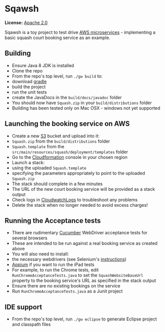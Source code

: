 Sqawsh
====

**License:** [Apache 2.0](http://www.apache.org/licenses/LICENSE-2.0)

Sqawsh is a toy project to test drive [AWS microservices](https://aws.amazon.com/blogs/compute/microservices-without-the-servers/) - implementing a basic squash court booking service as an example.

Building
--------
* Ensure Java 8 JDK is installed
* Clone the repo
* From the repo's top level, run `./gw build` to:
 * download [gradle](http://gradle.org/)
 * build the project
 * run the unit tests
 * create the JavaDocs in the `build/docs/javadoc` folder
* You should now have `Squash.zip` in your `build/distributions` folder
* Building has been tested only on Mac OSX - windows not yet supported

Launching the booking service on AWS
------------------------------------
* Create a new [S3](https://aws.amazon.com/s3/) bucket and upload into it:
 * `Squash.zip` from the `build/distributions` folder
 * `Squash.template` from the `src/main/resources/squash/deployment/templates` folder
* Go to the [Cloudformation](https://aws.amazon.com/cloudformation/) console in your chosen region
* Launch a stack:
 * using the uploaded `Squash.template`
 * specifying the parameters appropriately to point to the uploaded `Squash.zip`
* The stack should complete in a few minutes
* The URL of the new court booking service will be provided as a stack output
* Check logs in [CloudwatchLogs](https://aws.amazon.com/cloudwatch/) to troubleshoot any problems
* Delete the stack when no longer needed to avoid excess charges!

Running the Acceptance tests
----------------------------
* There are rudimentary [Cucumber](https://cucumber.io/) WebDriver acceptance tests for several browsers
* These are intended to be run against a real booking service as created above
* You will also need to install:
 * the necessary webdrivers (see Selenium's [instructions](http://www.seleniumhq.org/projects/webdriver/))
 * [Appium](http://appium.io/) if you want to run the iPad tests
* For example, to run the Chrome tests, edit `RunChromeAcceptanceTests.java` to set the `SquashWebsiteBaseUrl` property to the booking service's URL as specified in the stack output
* Ensure there are no existing bookings on the service
* Run `RunChromeAcceptanceTests.java` as a Junit project

IDE support
-----------
* From the repo's top level, run `./gw eclipse` to generate Eclipse project and classpath files